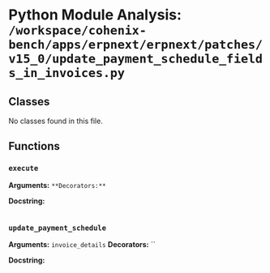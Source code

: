 # Python Module Analysis: `/workspace/cohenix-bench/apps/erpnext/erpnext/patches/v15_0/update_payment_schedule_fields_in_invoices.py`

## Classes

No classes found in this file.


## Functions

### `execute`
**Arguments:** ``
**Decorators:** ``

**Docstring:**
```

```
### `update_payment_schedule`
**Arguments:** `invoice_details`
**Decorators:** ``

**Docstring:**
```

```

